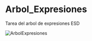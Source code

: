 # Arbol_Expresiones
Tarea del arbol de expresiones ESD

![ArbolExpresiones](https://user-images.githubusercontent.com/102486877/200197540-18bc6997-31a0-4f72-adb7-16d1005bf560.png)
